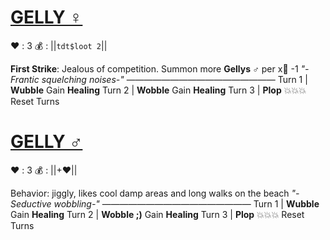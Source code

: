 # [__**GELLY ♀**__](<https://www.youtube.com/watch?v=lN9JsxrI4v8>)
❤️ : 3
💰 : ||`tdt$loot 2`||

**First Strike**: Jealous of competition. Summon more **Gellys ♂** per x:busts_in_silhouette: -1
*"-Frantic squelching noises-"*
—————————————————
Turn 1  | **Wubble** Gain __Healing__
Turn 2 | **Wobble** Gain __Healing__
Turn 3 | **Plop** 💥💥💥 Reset Turns

# [__**GELLY ♂**__](<https://www.youtube.com/watch?v=x6QZn9xiuOE>)
❤️ : 3
💰 : ||+:heart:||

Behavior: jiggly, likes cool damp areas and long walks on the beach
*"-Seductive wobbling-"*
—————————————————
Turn 1  | **Wubble** Gain __Healing__
Turn 2 | **Wobble ;)** Gain __Healing__
Turn 3 | **Plop** 💥💥💥 Reset Turns

